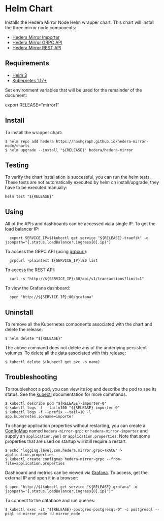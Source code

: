 # Helm Chart

Installs the Hedera Mirror Node Helm wrapper chart. This chart will install the three mirror node components:

- [Hedera Mirror Importer](hedera-mirror-importer)
- [Hedera Mirror GRPC API](hedera-mirror-grpc)
- [Hedera Mirror REST API](hedera-mirror-rest)

## Requirements

- [Helm 3](https://helm.sh)
- [Kubernetes 1.17+](https://kubernetes.io)

Set environment variables that will be used for the remainder of the document:

export RELEASE="mirror1"

## Install

To install the wrapper chart:

```shell script
$ helm repo add hedera https://hashgraph.github.io/hedera-mirror-node/charts
$ helm upgrade --install "${RELEASE}" hedera/hedera-mirror
```

## Testing

To verify the chart installation is successful, you can run the helm tests. These tests are not automatically executed
by helm on install/upgrade, they have to be executed manually:

```shell script
helm test "${RELEASE}"
```

## Using

All of the APIs and dashboards can be accessed via a single IP. To get the load balancer IP:
```shell script
  export SERVICE_IP=$(kubectl get service "${RELEASE}-traefik" -o jsonpath="{.status.loadBalancer.ingress[0].ip}")
```

To access the GRPC API (using [grpcurl](https://github.com/fullstorydev/grpcurl)):
```shell script
  grpcurl -plaintext ${SERVICE_IP}:80 list
```

To access the REST API:
```shell script
  curl -s "http://${SERVICE_IP}:80/api/v1/transactions?limit=1"
```

To view the Grafana dashboard:
```shell script
  open "http://${SERVICE_IP}:80/grafana"
```

## Uninstall

To remove all the Kubernetes components associated with the chart and delete the release:

```shell script
$ helm delete "${RELEASE}"
```

The above command does not delete any of the underlying persistent volumes. To delete all the data associated with this release:

```shell script
$ kubectl delete $(kubectl get pvc -o name)
```

## Troubleshooting

To troubleshoot a pod, you can view its log and describe the pod to see its status. See the
[kubectl](https://kubernetes.io/docs/reference/kubectl/overview/) documentation for more commands.

```shell script
$ kubectl describe pod "${RELEASE}-importer-0"
$ kubectl logs -f --tail=100 "${RELEASE}-importer-0"
$ kubectl logs -f --prefix --tail=10 -l app.kubernetes.io/name=importer
```

To change application properties without restarting, you can create a
[ConfigMap](https://kubernetes.io/docs/tasks/configure-pod-container/configure-pod-configmap/#create-configmaps-from-files)
named `hedera-mirror-grpc` or `hedera-mirror-importer` and supply an `application.yaml` or `application.properties`.
Note that some properties that are used on startup will still require a restart.

```shell script
$ echo "logging.level.com.hedera.mirror.grpc=TRACE" > application.properties
$ kubectl create configmap hedera-mirror-grpc --from-file=application.properties
```

Dashboard and metrics can be viewed via [Grafana](https://grafana.com). To access, get the external IP and open it in a browser:

```shell script
$ open "http://$(kubectl get service "${RELEASE}-grafana" -o jsonpath='{.status.loadBalancer.ingress[0].ip}')"
```

To connect to the database and run queries:

```shell script
$ kubectl exec -it "${RELEASE}-postgres-postgresql-0" -c postgresql -- psql -d mirror_node -U mirror_node
```
